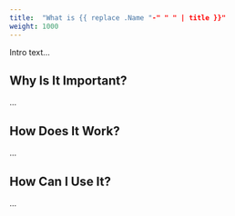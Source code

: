 ```yaml
---
title:  "What is {{ replace .Name "-" " " | title }}"
weight: 1000
---
```


Intro text...

## Why Is It Important? 

...

## How Does It Work? 

...

## How Can I Use It?

...